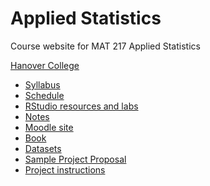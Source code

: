 Applied Statistics
==================

Course website for MAT 217 Applied Statistics

[Hanover College](http://www.hanover.edu)

- [Syllabus](syllabus.md)
- [Schedule](schedule.md)
- [RStudio resources and labs](https://hanoverstatslabs.github.io/resources/)
- [Notes](notes.md)
- [Moodle site](https://moodle.hanover.edu/course/view.php?id=2795)
- [Book](https://www.openintro.org/stat/)
- [Datasets](datasets.md)
- [Sample Project Proposal](project_proposal.md)
- [Project instructions](labs/projectAnalysisSteps.md)
